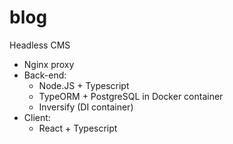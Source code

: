 # blog
Headless CMS
  - Nginx proxy
  - Back-end:
    * Node.JS + Typescript
    * TypeORM + PostgreSQL in Docker container
    * Inversify (DI container)
  - Client:
    * React + Typescript
